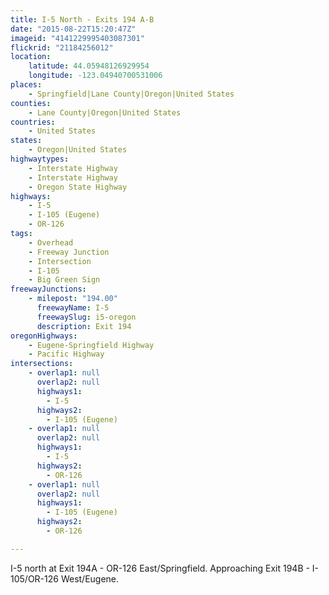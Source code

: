 ```yaml
---
title: I-5 North - Exits 194 A-B
date: "2015-08-22T15:20:47Z"
imageid: "4141229995403087301"
flickrid: "21184256012"
location:
    latitude: 44.05948126929954
    longitude: -123.04940700531006
places:
    - Springfield|Lane County|Oregon|United States
counties:
    - Lane County|Oregon|United States
countries:
    - United States
states:
    - Oregon|United States
highwaytypes:
    - Interstate Highway
    - Interstate Highway
    - Oregon State Highway
highways:
    - I-5
    - I-105 (Eugene)
    - OR-126
tags:
    - Overhead
    - Freeway Junction
    - Intersection
    - I-105
    - Big Green Sign
freewayJunctions:
    - milepost: "194.00"
      freewayName: I-5
      freewaySlug: i5-oregon
      description: Exit 194
oregonHighways:
    - Eugene-Springfield Highway
    - Pacific Highway
intersections:
    - overlap1: null
      overlap2: null
      highways1:
        - I-5
      highways2:
        - I-105 (Eugene)
    - overlap1: null
      overlap2: null
      highways1:
        - I-5
      highways2:
        - OR-126
    - overlap1: null
      overlap2: null
      highways1:
        - I-105 (Eugene)
      highways2:
        - OR-126

---
```

I-5 north at Exit 194A - OR-126 East/Springfield.  Approaching Exit 194B - I-105/OR-126 West/Eugene.